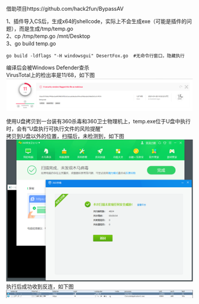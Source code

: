 借助项目https://github.com/hack2fun/BypassAV

1、插件导入CS后，生成x64的shellcode，实际上不会生成exe（可能是插件的问题），而是生成/tmp/temp.go  
2、cp /tmp/temp.go /mnt/Desktop  
3、go build temp.go  
```
go build -ldflags "-H windowsgui" DesertFox.go  #无命令行窗口，隐藏执行
```

编译后会被Windows Defender查杀  
VirusTotal上的检出率是11/68，如下图  
![image](./pic/a.png)  

使用U盘拷贝到一台装有360杀毒和360卫士物理机上，temp.exe位于U盘中执行时，会有“U盘执行可执行文件的风险提醒”  
拷贝到U盘以外的位置，扫描后，未检测到，如下图  
![image](./pic/0.png)  
执行后成功收到反连，如下图  
![image](./pic/1.png)
